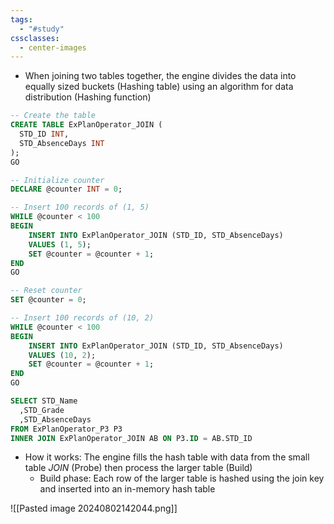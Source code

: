 ```yaml
---
tags:
  - "#study"
cssclasses:
  - center-images
---
```

- When joining two tables together, the engine divides the data into equally sized buckets (Hashing table) using an algorithm for data distribution (Hashing function)

```sql
-- Create the table
CREATE TABLE ExPlanOperator_JOIN (
  STD_ID INT,
  STD_AbsenceDays INT
);
GO

-- Initialize counter
DECLARE @counter INT = 0;

-- Insert 100 records of (1, 5)
WHILE @counter < 100
BEGIN
    INSERT INTO ExPlanOperator_JOIN (STD_ID, STD_AbsenceDays)
    VALUES (1, 5);
    SET @counter = @counter + 1;
END
GO

-- Reset counter
SET @counter = 0;

-- Insert 100 records of (10, 2)
WHILE @counter < 100
BEGIN
    INSERT INTO ExPlanOperator_JOIN (STD_ID, STD_AbsenceDays)
    VALUES (10, 2);
    SET @counter = @counter + 1;
END
GO

SELECT STD_Name
  ,STD_Grade
  ,STD_AbsenceDays
FROM ExPlanOperator_P3 P3
INNER JOIN ExPlanOperator_JOIN AB ON P3.ID = AB.STD_ID
```

- How it works: The engine fills the hash table with data from the small table _JOIN_ (Probe) then process the larger table (Build)
	- Build phase: Each row of the larger table is hashed using the join key and inserted into an in-memory hash table

![[Pasted image 20240802142044.png]]